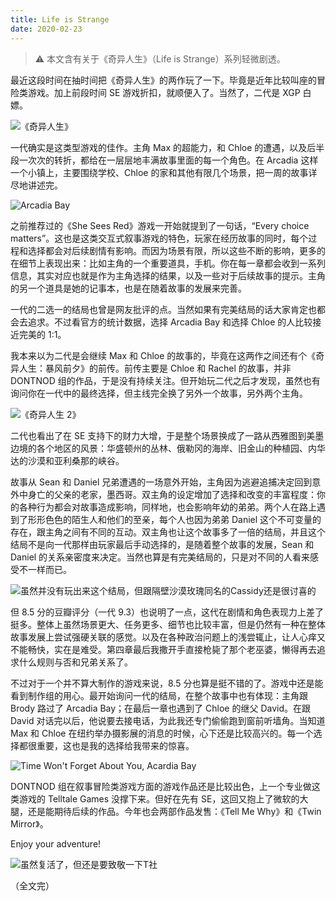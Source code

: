 ```yaml
---
title: Life is Strange
date: 2020-02-23
---
```


> ⚠️ 本文含有关于《奇异人生》（Life is Strange）系列轻微剧透。

最近这段时间在抽时间把《奇异人生》的两作玩了一下。毕竟是近年比较叫座的冒险类游戏。加上前段时间 SE 游戏折扣，就顺便入了。当然了，二代是 XGP 白嫖。

![《奇异人生》](https://imgkr.cn-bj.ufileos.com/826a2543-34d4-4773-86d4-2b16cdba5b92.jpg)

一代确实是这类型游戏的佳作。主角 Max 的超能力，和 Chloe 的遭遇，以及后半段一次次的转折，都给在一层层地丰满故事里面的每一个角色。在 Arcadia 这样一个小镇上，主要围绕学校、Chloe 的家和其他有限几个场景，把一周的故事详尽地讲述完。

![Arcadia Bay](https://imgkr.cn-bj.ufileos.com/00e4e98a-e393-4364-a5c4-63feb7f5e105.jpg)

之前推荐过的《She Sees Red》游戏一开始就提到了一句话，“Every choice matters”。这也是这类交互式叙事游戏的特色，玩家在经历故事的同时，每个过程和选择都会对后续剧情有影响。而因为场景有限，所以这些不断的影响，更多的在细节上表现出来：比如主角的一个重要道具，手机。你在每一章都会收到一系列信息，其实对应也就是作为主角选择的结果，以及一些对于后续故事的提示。主角的另一个道具是她的记事本，也是在随着故事的发展来完善。

一代的二选一的结局也曾是网友批评的点。当然如果有完美结局的话大家肯定也都会去追求。不过看官方的统计数据，选择 Arcadia Bay 和选择 Chloe 的人比较接近完美的 1:1。

我本来以为二代是会继续 Max 和 Chloe 的故事的，毕竟在这两作之间还有个《奇异人生：暴风前夕》的前传。前传主要是 Chloe 和 Rachel 的故事，并非 DONTNOD 组的作品，于是没有持续关注。但开始玩二代之后才发现，虽然也有询问你在一代中的最终选择，但主线完全换了另外一个故事，另外两个主角。

![《奇异人生 2》](https://imgkr.cn-bj.ufileos.com/5ac26a81-4cc7-4386-9568-55dba3450b39.jpg)

二代也看出了在 SE 支持下的财力大增，于是整个场景换成了一路从西雅图到美墨边境的各个地区的风景：华盛顿州的丛林、俄勒冈的海岸、旧金山的种植园、内华达的沙漠和亚利桑那的峡谷。

故事从 Sean 和 Daniel 兄弟遭遇的一场意外开始，主角因为逃避追捕决定回到意外中身亡的父亲的老家，墨西哥。双主角的设定增加了选择和改变的丰富程度：你的各种行为都会对故事造成影响，同样地，也会影响年幼的弟弟。两个人在路上遇到了形形色色的陌生人和他们的至亲，每个人也因为弟弟 Daniel 这个不可变量的存在，跟主角之间有不同的互动。双主角也让这个故事多了一倍的结局，并且这个结局不是向一代那样由玩家最后手动选择的，是随着整个故事的发展，Sean 和 Daniel 的关系亲密度来决定。当然也算是有完美结局的，只是对不同的人看来感受不一样而已。

![虽然并没有玩出来这个结局，但跟隔壁沙漠玫瑰同名的Cassidy还是很讨喜的](https://imgkr.cn-bj.ufileos.com/ab358562-9b99-42a3-9feb-35f20e44b02a.jpg)

但 8.5 分的豆瓣评分（一代 9.3）也说明了一点，这代在剧情和角色表现力上差了挺多。整体上虽然场景更大、任务更多、细节也比较丰富，但是仍然有一种在整体故事发展上尝试强硬关联的感觉。以及在各种政治问题上的浅尝辄止，让人心痒又不能畅快，实在是难受。第四章最后我撒开手直接枪毙了那个老巫婆，懒得再去追求什么规则与否和兄弟关系了。

不过对于一个并不算大制作的游戏来说，8.5 分也算是挺不错的了。游戏中还是能看到制作组的用心。最开始询问一代的结局，在整个故事中也有体现：主角跟 Brody 路过了 Arcadia Bay；在最后一章也遇到了 Chloe 的继父 David。在跟 David 对话完以后，他说要去接电话，为此我还专门偷偷跑到窗前听墙角。当知道 Max 和 Chloe 在纽约举办摄影展的消息的时候，心下还是比较高兴的。每一个选择都很重要，这也是我的选择给我带来的惊喜。

![Time Won't Forget About You, Acardia Bay](https://imgkr.cn-bj.ufileos.com/93a7e666-6f88-4f26-a3d3-1aacba64d51b.jpg)

DONTNOD 组在叙事冒险类游戏方面的游戏作品还是比较出色，上一个专业做这类游戏的 Telltale Games 没撑下来。但好在先有 SE，这回又抱上了微软的大腿，还是能期待后续的作品。今年也会两部作品发售：《Tell Me Why》和《Twin Mirror》。

Enjoy your adventure!

![虽然复活了，但还是要致敬一下T社](https://imgkr.cn-bj.ufileos.com/e63a3a9e-e398-40e5-ad2f-c38f7a56788f.jpg)

（全文完）
